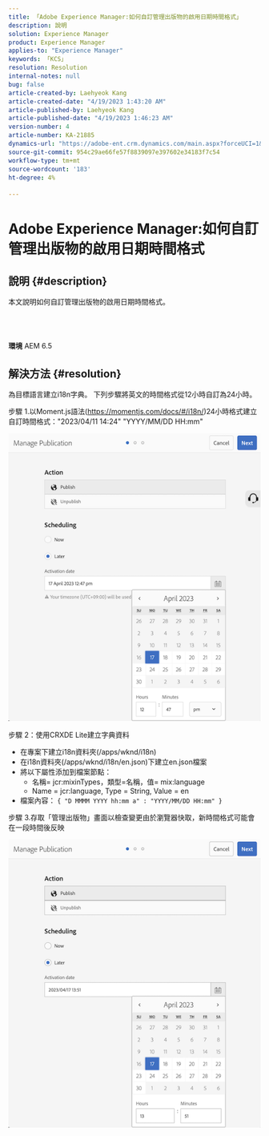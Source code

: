 ```yaml
---
title: 「Adobe Experience Manager:如何自訂管理出版物的啟用日期時間格式」
description: 說明
solution: Experience Manager
product: Experience Manager
applies-to: "Experience Manager"
keywords: 「KCS」
resolution: Resolution
internal-notes: null
bug: false
article-created-by: Laehyeok Kang
article-created-date: "4/19/2023 1:43:20 AM"
article-published-by: Laehyeok Kang
article-published-date: "4/19/2023 1:46:23 AM"
version-number: 4
article-number: KA-21885
dynamics-url: "https://adobe-ent.crm.dynamics.com/main.aspx?forceUCI=1&pagetype=entityrecord&etn=knowledgearticle&id=db449e8a-53de-ed11-a7c7-6045bd006268"
source-git-commit: 954c29ae66fe57f8839097e397602e34183f7c54
workflow-type: tm+mt
source-wordcount: '183'
ht-degree: 4%

---
```


# Adobe Experience Manager:如何自訂管理出版物的啟用日期時間格式

## 說明 {#description}

本文說明如何自訂管理出版物的啟用日期時間格式。<br><br> <br><br><br>
<b>環境</b>
AEM 6.5


## 解決方法 {#resolution}


為目標語言建立i18n字典。 下列步驟將英文的時間格式從12小時自訂為24小時。

步驟 1.以Moment.js語法(https://momentjs.com/docs/#/i18n/)24小時格式建立自訂時間格式：&quot;2023/04/11 14:24&quot; &quot;YYYY/MM/DD HH:mm&quot;

![](assets/d14c64e9-53de-ed11-a7c7-6045bd006268.png)

步驟 2：使用CRXDE Lite建立字典資料

- 在專案下建立i18n資料夾(/apps/wknd/i18n)
- 在i18n資料夾(/apps/wknd/i18n/en.json)下建立en.json檔案
- 將以下屬性添加到檔案節點：
   - 名稱= jcr:mixinTypes，類型=名稱，值= mix:language
   - Name = jcr:language, Type = String, Value = en
- 檔案內容： `{ "D MMMM YYYY hh:mm a" : "YYYY/MM/DD HH:mm" }`


步驟 3.存取「管理出版物」畫面以檢查變更由於瀏覽器快取，新時間格式可能會在一段時間後反映

![](assets/25f363ef-53de-ed11-a7c7-6045bd006268.png)
